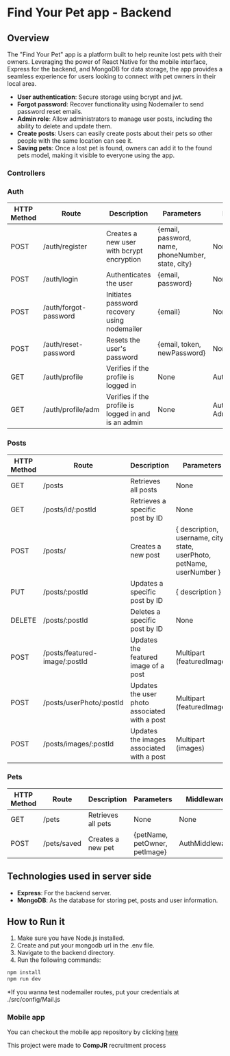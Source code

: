 # Find Your Pet app - Backend

## Overview

The "Find Your Pet" app is a platform built to help reunite lost pets with their owners. Leveraging the power of React Native for the mobile interface, Express for the backend, and MongoDB for data storage, the app provides a seamless experience for users looking to connect with pet owners in their local area.

- **User authentication**: Secure storage using bcrypt and jwt.
- **Forgot password**: Recover functionality using Nodemailer to send password reset emails.
- **Admin role**: Allow administrators to manage user posts, including the ability to delete and update them.
- **Create posts**: Users can easily create posts about their pets so other people with the same location can see it.
- **Saving pets**: Once a lost pet is found, owners can add it to the found pets model, making it visible to everyone using the app.

### Controllers
### Auth
| HTTP Method | Route                        | Description                                          | Parameters                                      | Middleware                    |
|-------------|-----------------------------|------------------------------------------------------|-------------------------------------------------|-------------------------------|
| POST        | /auth/register               | Creates a new user with bcrypt encryption            | {email, password, name, phoneNumber, state, city} | None                          |
| POST        | /auth/login                  | Authenticates the user                               | {email, password}                               | None                          |
| POST        | /auth/forgot-password        | Initiates password recovery using nodemailer        | {email}                                         | None                          |
| POST        | /auth/reset-password         | Resets the user's password                           | {email, token, newPassword}                      | None                          |
| GET         | /auth/profile                | Verifies if the profile is logged in                 | None                                            | AuthMiddleware                |
| GET         | /auth/profile/adm            | Verifies if the profile is logged in and is an admin | None                                            | AuthMiddleware, AdminMiddleware |

### Posts

| HTTP Method | Route                        | Description                                     | Parameters                                                 | Middleware                  |
|-------------|-----------------------------|-----------------------------------------------|------------------------------------------------------------|-----------------------------|
| GET         | /posts                      | Retrieves all posts                            | None                                                       | None                        |
| GET         | /posts/id/:postId           | Retrieves a specific post by ID                | None                                                       | None                        |
| POST        | /posts/                     | Creates a new post                             | { description, username, city, state, userPhoto, petName, userNumber } | AuthMiddleware               |
| PUT         | /posts/:postId              | Updates a specific post by ID                  | { description }                                            | AuthMiddleware, AdminMiddleware              |
| DELETE      | /posts/:postId              | Deletes a specific post by ID                  | None                                                       | AuthMiddleware               |
| POST        | /posts/featured-image/:postId| Updates the featured image of a post           | Multipart (featuredImage)                                  | AuthMiddleware               |
| POST        | /posts/userPhoto/:postId    | Updates the user photo associated with a post | Multipart (featuredImage)                                  | AuthMiddleware               |
| POST        | /posts/images/:postId       | Updates the images associated with a post      | Multipart (images)                                         | AuthMiddleware               |



### Pets
| HTTP Method | Route           | Description            | Parameters            | Middleware      |
|-------------|----------------|------------------------|-----------------------|------------------|
| GET         | /pets           | Retrieves all pets      | None                  | None             |
| POST        | /pets/saved     | Creates a new pet       | {petName, petOwner, petImage} | AuthMiddleware             |


## Technologies used in server side

- **Express**: For the backend server.
- **MongoDB**: As the database for storing pet, posts and user information.

## How to Run it

1. Make sure you have Node.js installed.
2. Create and put your mongodb url in the .env file.
3. Navigate to the backend directory.
4. Run the following commands:

```bash
npm install
npm run dev
```

*If you wanna test nodemailer routes, put your credentials at ./src/config/Mail.js

### Mobile app

You can checkout the mobile app repository by clicking [here](https://github.com/fredmaia/FindYourPet_Mobile)

This project were made to **CompJR** recruitment process
